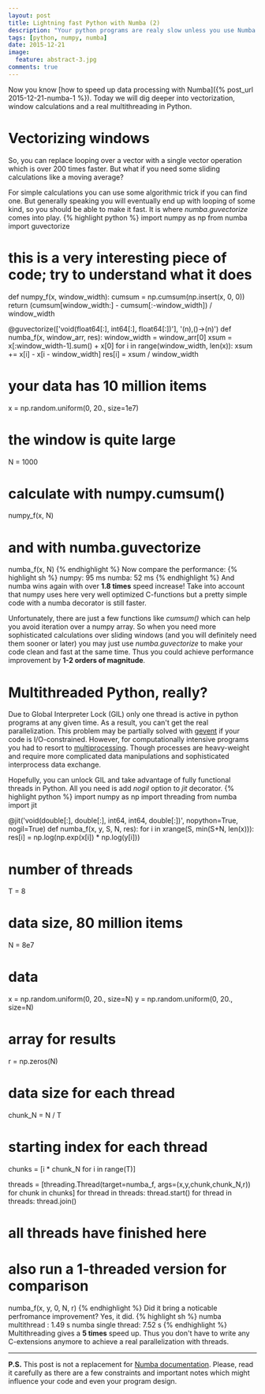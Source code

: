 ```yaml
---
layout: post
title: Lightning fast Python with Numba (2)
description: "Your python programs are realy slow unless you use Numba. Part 2."
tags: [python, numpy, numba]
date: 2015-12-21
image:
  feature: abstract-3.jpg
comments: true
---
```


Now you know [how to speed up data processing with Numba]({% post_url 2015-12-21-numba-1 %}).
Today we will dig deeper into vectorization, window calculations and a real multithreading in Python.

# Vectorizing windows
So, you can replace looping over a vector with a single vector operation which is over 200 times faster. 
But what if you need some sliding calculations like a moving average?

For simple calculations you can use some algorithmic trick if you can find one. 
But generally speaking you will eventually end up with looping of some kind, so you should be able to make it fast.
It is where *numba.guvectorize* comes into play.
{% highlight python %}
import numpy as np
from numba import guvectorize

# this is a very interesting piece of code; try to understand what it does
def numpy_f(x, window_width):
  cumsum = np.cumsum(np.insert(x, 0, 0)) 
  return (cumsum[window_width:] - cumsum[:-window_width]) / window_width


@guvectorize(['void(float64[:], int64[:], float64[:])'], '(n),()->(n)')
def numba_f(x, window_arr, res):
    window_width = window_arr[0]
    xsum = x[:window_width-1].sum() + x[0]
    for i in range(window_width, len(x)):
        xsum += x[i] - x[i - window_width]
        res[i] = xsum / window_width


# your data has 10 million items
x = np.random.uniform(0, 20., size=1e7)
# the window is quite large
N = 1000

# calculate with numpy.cumsum()
numpy_f(x, N)
# and with numba.guvectorize
numba_f(x, N)
{% endhighlight %}
Now compare the performance:
{% highlight sh %}
numpy: 95 ms
numba: 52 ms
{% endhighlight %}
And numba wins again with over **1.8 times** speed increase!
Take into account that numpy uses here very well optimized C-functions but a pretty simple code with a numba decorator is still faster.

Unfortunately, there are just a few functions like *cumsum()* which can help you avoid iteration over a numpy array. 
So when you need more sophisticated calculations over sliding windows (and you will definitely need them sooner or later) 
you may just use *numba.guvectorize* to make your code clean and fast at the same time. 
Thus you could achieve performance improvement by **1-2 orders of magnitude**.


# Multithreaded Python, really?
Due to Global Interpreter Lock (GIL) only one thread is active in python programs at any given time. As a result, you can't get the real parallelization. 
This problem may be partially solved with [gevent](http://www.gevent.org) if your code is I/O-constrained.
However, for computationally intensive programs you had to resort to [multiprocessing](https://docs.python.org/2/library/multiprocessing.html).
Though processes are heavy-weight and require more complicated data manipulations and sophisticated interprocess data exchange.

Hopefully, you can unlock GIL and take advantage of fully functional threads in Python. All you need is add *nogil* option to *jit* decorator.
{% highlight python %}
import numpy as np
import threading
from numba import jit


@jit('void(double[:], double[:], int64, int64, double[:])', nopython=True, nogil=True)
def numba_f(x, y, S, N, res):
    for i in xrange(S, min(S+N, len(x))):
        res[i] = np.log(np.exp(x[i]) * np.log(y[i]))


# number of threads
T = 8
# data size, 80 million items
N = 8e7
# data
x = np.random.uniform(0, 20., size=N)
y = np.random.uniform(0, 20., size=N)
# array for results
r = np.zeros(N)

# data size for each thread
chunk_N = N / T
# starting index for each thread
chunks = [i * chunk_N for i in range(T)]

threads = [threading.Thread(target=numba_f, args=(x,y,chunk,chunk_N,r)) for chunk in chunks]
for thread in threads:
  thread.start()
for thread in threads:
  thread.join()
# all threads have finished here

# also run a 1-threaded version for comparison
numba_f(x, y, 0, N, r)
{% endhighlight %}
Did it bring a noticable perfromance improvement? Yes, it did.
{% highlight sh %}
numba multithread  : 1.49 s
numba single thread: 7.52 s
{% endhighlight %}
Multithreading gives a **5 times** speed up. Thus you don't have to write any C-extensions anymore to achieve a real parallelization with threads.

----
**P.S.** This post is not a replacement for [Numba documentation](http://numba.pydata.org/numba-doc/). 
Please, read it carefully as there are a few constraints and important notes 
which might influence your code and even your program design.
